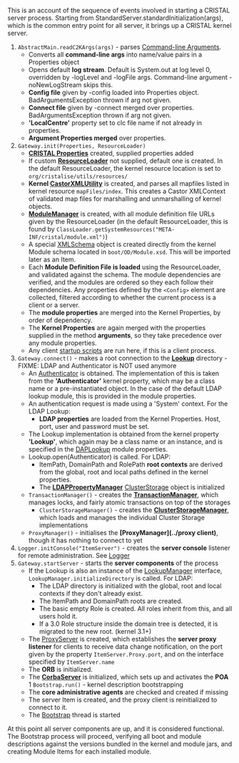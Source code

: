 This is an account of the sequence of events involved in starting a CRISTAL server process. Starting from StandardServer.standardInitialization(args), which is the common entry point for all server, it brings up a CRISTAL kernel server.

1. `AbstractMain.readC2KArgs(args)` - parses [Command-line Arguments](../Command-line-Arguments). 
    * Converts all **command-line args** into name/value pairs in a Properties object
    * Opens default **log stream**. Default is System.out at log level 0, overridden by -logLevel and -logFile args. Command-line argument -noNewLogStream skips this.
    * **Config file** given by -config loaded into Properties object. BadArgumentsException thrown if arg not given.
    * **Connect file** given by -connect merged over properties. BadArgumentsException thrown if arg not given.
    * **'LocalCentre'** property set to clc file name if not already in properties.
    * **Argument Properties merged** over properties.
1. `Gateway.init(Properties, ResourceLoader)`
    * **[CRISTAL Properties](../CRISTAL-Properties)** created, supplied properties added
    * If custom **[ResourceLoader](../ResourceLoader)** not supplied, default one is created. In the default ResourceLoader, the kernel resource location is set to `org/cristalise/utils/resources/`
    * **Kernel [CastorXMLUtility](../CastorXMLUtility)** is created, and parses all mapfiles listed in kernel resource `mapFiles/index`. This creates a Castor XMLContext of validated map files for marshalling and unmarshalling of kernel objects.
    * **[ModuleManager](../ModuleManager)** is created, with all module definition file URLs given by the ResourceLoader (in the default ResourceLoader, this is found by `ClassLoader.getSystemResources("META-INF/cristal/module.xml")`)
    * A special [XMLSchema](../XMLSchema) object is created directly from the kernel Module schema located in `boot/OD/Module.xsd`. This will be imported later as an Item.
    * Each **Module Definition File is loaded** using the ResourceLoader, and validated against the schema. The module dependencies are verified, and the modules are ordered so they each follow their dependencies. Any properties defined by the `<Config>` element are collected, filtered according to whether the current process is a client or a server.
    * The **module properties** are merged into the Kernel Properties, by order of dependency.
    * The **Kernel Properties** are again merged with the properties supplied in the method **arguments**, so they take precedence over any module properties.
    * Any client [startup scripts](../Script) are run here, if this is a client process.
1. `Gateway.connect()` - makes a root connection to the **[Lookup](../Lookup)** directory - FIXME: LDAP and Authenticator is NOT used anymore
    * An [Authenticator](../Authenticator) is obtained. The implementation of this is taken from the **'Authenticator'** kernel property, which may be a class name or a pre-instantiated object. In the case of the default LDAP lookup module, this is provided in the module properties.
    * An authentication request is made using a 'System' context. For the LDAP Lookup:
        * **LDAP properties** are loaded from the Kernel Properties. Host, port, user and password must be set.
    * The Lookup implementation is obtained from the kernel property **'Lookup'**, which again may be a class name or an instance, and is specified in the [DAPLookup](../DAPLookup) module properties.
    * Lookup.open(Authenticator) is called. For LDAP:
        * ItemPath, DomainPath and RolePath **root contexts** are derived from the global, root and local paths defined in the kernel properties.
        * The **[LDAPPropertyManager](../LDAPPropertyManager)** [ClusterStorage](../ClusterStorage) object is initialized
    * `TransactionManager()` -  creates the **[TransactionManager](../TransactionManager)**, which manages locks, and fairly atomic transactions on top of the storages
        * `ClusterStorageManager()` - creates the **[ClusterStorageManager](../ClusterStorageManager)**, which loads and manages the individual Cluster Storage implementations
    * `ProxyManager()` - initialises the **[ProxyManager](../proxy client)**, though it has nothing to connect to yet
1. `Logger.initConsole("ItemServer")` - creates the **server console** listener for remote administration. See [Logger](../Logger)
1. `Gateway.startServer` - starts the **server components** of the process
    * If the Lookup is also an instance of the [LookupManager](../LookupManager) interface, `LookupManager.initializeDirectory` is called. For LDAP:
        * The LDAP directory is initialized with the global, root and local contexts if they don't already exist.
        * The ItemPath and DomainPath roots are created.
        * The basic empty Role is created. All roles inherit from this, and all users hold it.
        * If a 3.0 Role structure inside the domain tree is detected, it is migrated to the new root. (kernel 3.1+)
    * The [ProxyServer](../ProxyServer) is created, which establishes the **server proxy listener** for clients to receive data change notification, on the port given by the property `ItemServer.Proxy.port`, and on the interface specified by `ItemServer.name`
    * The **ORB** is initialized.
    * The **[CorbaServer](../CorbaServer)** is initialized, which sets up and activates the **POA**
1 `Bootstrap.run()` - kernel description bootstrapping
    * The **core administrative agents** are checked and created if missing
    * The server Item is created, and the proxy client is reinitialized to connect to it.
    * The [Bootstrap](../Bootstrap) thread is started

At this point all server components are up, and it is considered functional. The Bootstrap process will proceed, verifying all boot and module descriptions against the versions bundled in the kernel and module jars, and creating Module Items for each installed module.